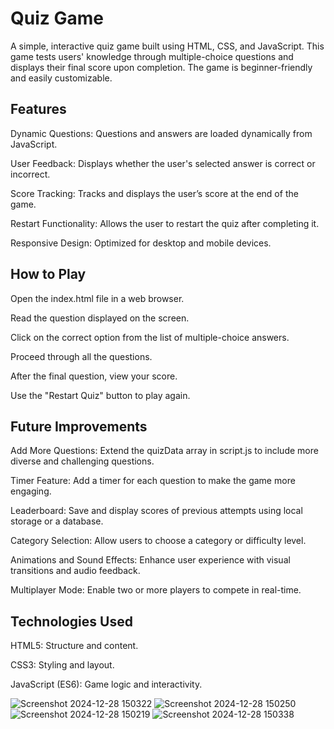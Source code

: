 
# Quiz Game
A simple, interactive quiz game built using HTML, CSS, and JavaScript. This game tests users' knowledge through multiple-choice questions and displays their final score upon completion. The game is beginner-friendly and easily customizable.

## Features
Dynamic Questions: Questions and answers are loaded dynamically from JavaScript.

User Feedback: Displays whether the user's selected answer is correct or incorrect.

Score Tracking: Tracks and displays the user’s score at the end of the game.

Restart Functionality: Allows the user to restart the quiz after completing it.

Responsive Design: Optimized for desktop and mobile devices.

## How to Play
Open the index.html file in a web browser.

Read the question displayed on the screen.

Click on the correct option from the list of multiple-choice answers.

Proceed through all the questions.

After the final question, view your score.

Use the "Restart Quiz" button to play again.

## Future Improvements

Add More Questions: Extend the quizData array in script.js to include more diverse and challenging questions.

Timer Feature: Add a timer for each question to make the game more engaging.

Leaderboard: Save and display scores of previous attempts using local storage or a database.

Category Selection: Allow users to choose a category or difficulty level.

Animations and Sound Effects: Enhance user experience with visual transitions and audio feedback.

Multiplayer Mode: Enable two or more players to compete in real-time.

## Technologies Used

HTML5: Structure and content.

CSS3: Styling and layout.

JavaScript (ES6): Game logic and interactivity.


![Screenshot 2024-12-28 150322](https://github.com/user-attachments/assets/d1d74e37-dce8-4fcd-b0d9-cf883ba067d3)
![Screenshot 2024-12-28 150250](https://github.com/user-attachments/assets/7f7744e1-1aa8-4e53-b41a-4efebdd8d635)
![Screenshot 2024-12-28 150219](https://github.com/user-attachments/assets/c01ee287-f382-4066-9ea9-434f8dc88b68)
![Screenshot 2024-12-28 150338](https://github.com/user-attachments/assets/2fb865be-e899-45a4-be57-0f63d424e5ea)
